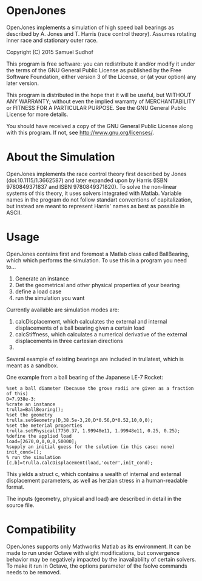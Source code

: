 # OpenJones
OpenJones implements a simulation of high speed ball bearings as described by A. Jones and T. Harris (race control theory). Assumes rotating inner race and stationary outer race.

Copyright (C) 2015 Samuel Sudhof

This program is free software: you can redistribute it and/or modify
it under the terms of the GNU General Public License as published by
the Free Software Foundation, either version 3 of the License, or
(at your option) any later version.

This program is distributed in the hope that it will be useful,
but WITHOUT ANY WARRANTY; without even the implied warranty of
MERCHANTABILITY or FITNESS FOR A PARTICULAR PURPOSE.  See the
GNU General Public License for more details.

You should have received a copy of the GNU General Public License
along with this program.  If not, see <http://www.gnu.org/licenses/>.    

# About the Simulation
OpenJones implements the race control theory first described by Jones (doi:10.1115/1.3662587) and later expanded upon by Harris (ISBN 9780849371837 and ISBN 9780849371820). To solve the non-linear systems of this theory, it uses solvers integrated with Matlab.
Variable names in the program do not follow standart conventions of capitalization, but instead are meant to represent Harris' names as best as possible in ASCII.

# Usage
OpenJones contains first and foremost a Matlab class called BallBearing, which which performs the simulation. To use this in a program you need to...
1. Generate an instance
2. Det the geometrical and other physical properties of your bearing
3. define a load case
4. run the simulation you want
 
Currently available are simulation modes are: 
1. calcDisplacement, which calculates the external and internal displacements of a ball bearing given a certain load
2. calcStiffness, which calculates a numerical derivative of the external displacements in three cartesian directions
3. 
Several example of existing bearings are included in trullatest, which is meant as a sandbox.

One example from a ball bearing of the Japanese LE-7 Rocket:
```
%set a ball diameter (because the grove radii are given as a fraction of this)
D=7.938e-3;
%crate an instance
trulla=BallBearing();
%set the geometry
trulla.setGeometry(D,38.5e-3,20,D*0.56,D*0.52,10,0,0);
%set the meterial properties
trulla.setPhysical(7750.37, 1.99948e11, 1.99948e11, 0.25, 0.25);
%define the applied load
load=[2670,0,0,0,0,50000];
%supply an initial guess for the solution (in this case: none)
init_cond=[];
% run the simulation
[c,b]=trulla.calcDisplacement(load,'outer',init_cond); 
```
This yields a struct c, which contains a wealth of internal and external displacement parameters, as well as herzian stress in a human-readable format.

The inputs (geometry, physical and load) are described in detail in the source file.

# Compatibility
OpenJones supports only Mathworks Matlab as its environment. It can be made to run under Octave with slight modifications, but convergence behavior may be negatively impacted by the inavailablilty of certain solvers.
To make it run in Octave, the options parameter of the fsolve commands needs to be removed.
